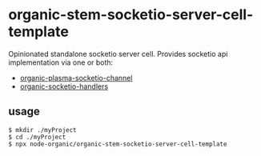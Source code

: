 # organic-stem-socketio-server-cell-template

Opinionated standalone socketio server cell. Provides socketio api implementation via one or both:

* [organic-plasma-socketio-channel](https://github.com/node-organic/organic-plasma-socketio-channel/)
* [organic-socketio-handlers](https://github.com/node-organic/organic-socketio-handlers)

## usage

```
$ mkdir ./myProject
$ cd ./myProject
$ npx node-organic/organic-stem-socketio-server-cell-template
```
